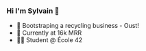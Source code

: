 ### Hi I'm Sylvain 👋

- 🌱  Bootstraping a recycling business - Oust!
- 💸  Currently at 16k MRR
- 👨‍💻  Student @ École 42

<!--
**SylvainLosey/SylvainLosey** is a ✨ _special_ ✨ repository because its `README.md` (this file) appears on your GitHub profile.

Here are some ideas to get you started:

- 🔭 I’m currently working on ...
- 🌱 I’m currently learning ...
- 👯 I’m looking to collaborate on ...
- 🤔 I’m looking for help with ...
- 💬 Ask me about ...
- 📫 How to reach me: ...
- 😄 Pronouns: ...
- ⚡ Fun fact: ...
-->
